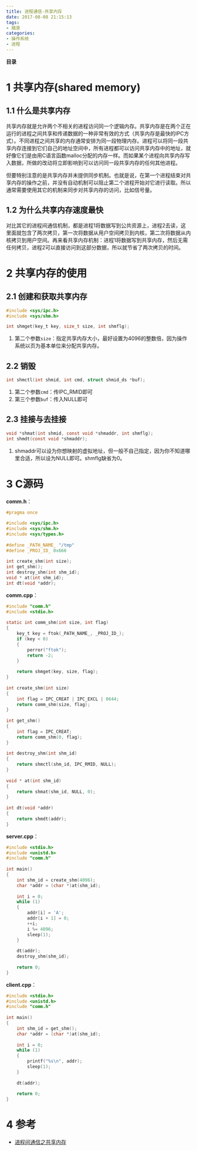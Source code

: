 ```yaml
---
title: 进程通信-共享内存
date: 2017-08-08 21:15:13
tags: 
- 摘录
categories: 
- 操作系统
- 进程
---
```


__目录__

<!-- toc -->
<!--more-->

# 1 共享内存(shared memory)

## 1.1 什么是共享内存

共享内存就是允许两个不相关的进程访问同一个逻辑内存。共享内存是在两个正在运行的进程之间共享和传递数据的一种非常有效的方式（共享内存是最快的IPC方式）。不同进程之间共享的内存通常安排为同一段物理内存。进程可以将同一段共享内存连接到它们自己的地址空间中，所有进程都可以访问共享内存中的地址，就好像它们是由用C语言函数malloc分配的内存一样。而如果某个进程向共享内存写入数据，所做的改动将立即影响到可以访问同一段共享内存的任何其他进程。

但要特别注意的是共享内存并未提供同步机制。也就是说，在第一个进程结束对共享内存的操作之前，并没有自动机制可以阻止第二个进程开始对它进行读取。所以通常需要使用其它的机制来同步对共享内存的访问，比如信号量。

## 1.2 为什么共享内存速度最快

对比其它的进程间通信机制，都是进程1将数据写到公共资源上，进程2去读，这里面就包含了两次拷贝，第一次将数据从用户空间拷贝到内核，第二次将数据从内核拷贝到用户空间。再来看共享内存机制：进程1将数据写到共享内存，然后无需任何拷贝，进程2可以直接访问到这部分数据，所以就节省了两次拷贝的时间。

# 2 共享内存的使用

## 2.1 创建和获取共享内存

```C
#include <sys/ipc.h>
#include <sys/shm.h>

int shmget(key_t key, size_t size, int shmflg);
```

1. 第二个参数`size`：指定共享内存大小，最好设置为4096的整数倍，因为操作系统以页为基本单位来分配共享内存。

## 2.2 销毁

```C
int shmctl(int shmid, int cmd, struct shmid_ds *buf);
```

1. 第二个参数`cmd`：传IPC_RMID即可
1. 第三个参数`buf`：传入NULL即可

## 2.3 挂接与去挂接

```C
void *shmat(int shmid, const void *shmaddr, int shmflg);
int shmdt(const void *shmaddr);
```

1. shmaddr可以设为你想映射的虚拟地址，但一般不自己指定，因为你不知道哪里合适，所以设为NULL即可。shmflg缺省为0。

# 3 C源码

__comm.h__：

```C
#pragma once  
  
#include <sys/ipc.h>  
#include <sys/shm.h>  
#include <sys/types.h>  
  
#define _PATH_NAME_ "/tmp"  
#define _PROJ_ID_ 0x666  
  
int create_shm(int size);  
int get_shm();  
int destroy_shm(int shm_id);  
void * at(int shm_id);  
int dt(void *addr);  
```

__comm.cpp__：

```C
#include "comm.h"  
#include <stdio.h>  
  
static int comm_shm(int size, int flag)  
{  
    key_t key = ftok(_PATH_NAME_, _PROJ_ID_);  
    if (key < 0)  
    {  
        perror("ftok");  
        return -2;  
    }  
  
    return shmget(key, size, flag);  
}  
  
int create_shm(int size)  
{  
    int flag = IPC_CREAT | IPC_EXCL | 0644;  
    return comm_shm(size, flag);  
}  
  
int get_shm()  
{  
    int flag = IPC_CREAT;  
    return comm_shm(0, flag);     
}  
  
int destroy_shm(int shm_id)  
{  
    return shmctl(shm_id, IPC_RMID, NULL);  
}  
  
void * at(int shm_id)  
{  
    return shmat(shm_id, NULL, 0);  
}  
  
int dt(void *addr)  
{  
    return shmdt(addr);   
}  

```

__server.cpp__：

```C
#include <stdio.h>  
#include <unistd.h>  
#include "comm.h"  
  
int main()  
{  
    int shm_id = create_shm(4096);  
    char *addr = (char *)at(shm_id);  
  
    int i = 0;  
    while (1)  
    {  
        addr[i] = 'A';  
        addr[i + 1] = 0;  
        ++i;  
        i %= 4096;  
        sleep(1);  
    }  
  
    dt(addr);  
    destroy_shm(shm_id);  
  
    return 0;  
}  
```

__client.cpp__：

```C
#include <stdio.h>  
#include <unistd.h>  
#include "comm.h"  
  
int main()  
{  
    int shm_id = get_shm();  
    char *addr = (char *)at(shm_id);  
  
    int i = 0;  
    while (1)  
    {  
        printf("%s\n", addr);  
        sleep(1);  
    }  
  
    dt(addr);  
  
    return 0;  
}  

```

# 4 参考

* [进程间通信之共享内存](http://blog.csdn.net/qq_33724710/article/details/52413881)
